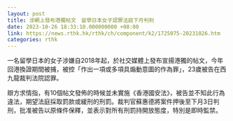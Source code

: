```yaml
---
layout: post
title: 涉網上發布港獨帖文　留學日本女子認罪法庭下月判刑
date: 2023-10-26 18:33:10.000000000 +08:00
link: https://news.rthk.hk/rthk/ch/component/k2/1725075-20231026.htm
categories: rthk
---
```


一名留學日本的女子涉嫌自2018年起，於社交媒體上發布宣揚港獨的帖文，今年回港換證期間被捕，被控「作出一項或多項具煽動意圖的作為罪」，23歲被告在西九龍裁判法院認罪。

辯方求情指，有10個帖文發佈的時候並未實施《香港國安法》，被告並不知此行為違法，期望法庭採取罰款或緩刑的刑罰。裁判官蘇惠德將案件押後至下月3日判刑，批准被告以原條件保釋，並表示對所有刑罰持開放態度，特別是即時監禁。
